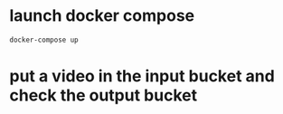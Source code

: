 # launch docker compose 
```bash
docker-compose up
```

# put a video in the input bucket and check the output bucket